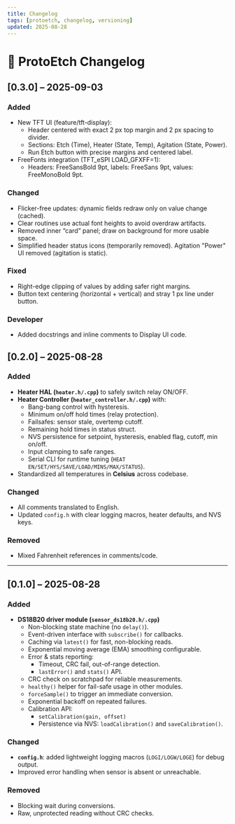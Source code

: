 ```yaml
---
title: Changelog
tags: [protoetch, changelog, versioning]
updated: 2025-08-28
---
```


# 📓 ProtoEtch Changelog

## [0.3.0] – 2025-09-03

### Added
- New TFT UI (feature/tft-display):
  - Header centered with exact 2 px top margin and 2 px spacing to divider.
  - Sections: Etch (Time), Heater (State, Temp), Agitation (State, Power).
  - Run Etch button with precise margins and centered label.
- FreeFonts integration (TFT_eSPI LOAD_GFXFF=1):
  - Headers: FreeSansBold 9pt, labels: FreeSans 9pt, values: FreeMonoBold 9pt.

### Changed
- Flicker-free updates: dynamic fields redraw only on value change (cached).
- Clear routines use actual font heights to avoid overdraw artifacts.
- Removed inner “card” panel; draw on background for more usable space.
- Simplified header status icons (temporarily removed). Agitation "Power" UI removed (agitation is static).

### Fixed
- Right-edge clipping of values by adding safer right margins.
- Button text centering (horizontal + vertical) and stray 1 px line under button.

### Developer
- Added docstrings and inline comments to Display UI code.

## [0.2.0] – 2025-08-28

### Added
- **Heater HAL (`heater.h/.cpp`)** to safely switch relay ON/OFF.
- **Heater Controller (`heater_controller.h/.cpp`)** with:
  - Bang-bang control with hysteresis.
  - Minimum on/off hold times (relay protection).
  - Failsafes: sensor stale, overtemp cutoff.
  - Remaining hold times in status struct.
  - NVS persistence for setpoint, hysteresis, enabled flag, cutoff, min on/off.
  - Input clamping to safe ranges.
  - Serial CLI for runtime tuning (`HEAT EN/SET/HYS/SAVE/LOAD/MINS/MAX/STATUS`).
- Standardized all temperatures in **Celsius** across codebase.

### Changed
- All comments translated to English.
- Updated `config.h` with clear logging macros, heater defaults, and NVS keys.

### Removed
- Mixed Fahrenheit references in comments/code.

---

## [0.1.0] – 2025-08-28

### Added
- **DS18B20 driver module (`sensor_ds18b20.h/.cpp`)**
  - Non-blocking state machine (no `delay()`).
  - Event-driven interface with `subscribe()` for callbacks.
  - Caching via `latest()` for fast, non-blocking reads.
  - Exponential moving average (EMA) smoothing configurable.
  - Error & stats reporting:
    - Timeout, CRC fail, out-of-range detection.
    - `lastError()` and `stats()` API.
  - CRC check on scratchpad for reliable measurements.
  - `healthy()` helper for fail-safe usage in other modules.
  - `forceSample()` to trigger an immediate conversion.
  - Exponential backoff on repeated failures.
  - Calibration API:
    - `setCalibration(gain, offset)`
    - Persistence via NVS: `loadCalibration()` and `saveCalibration()`.

### Changed
- **`config.h`**: added lightweight logging macros (`LOGI/LOGW/LOGE`) for debug output.
- Improved error handling when sensor is absent or unreachable.

### Removed
- Blocking wait during conversions.
- Raw, unprotected reading without CRC checks.
